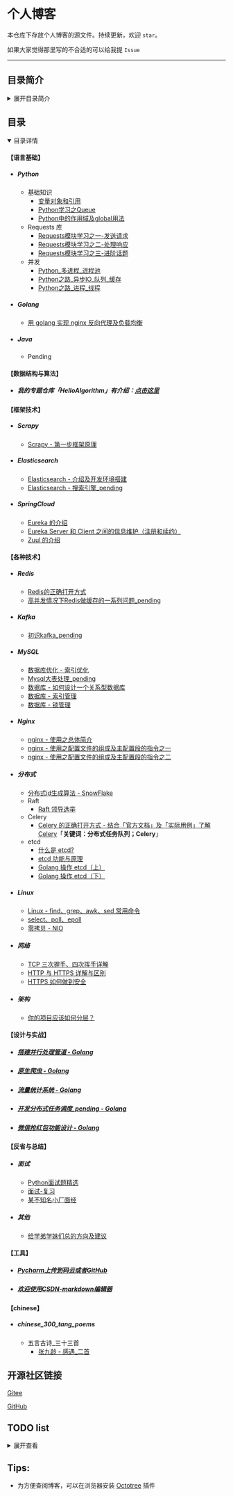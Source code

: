 # 个人博客

本仓库下存放个人博客的源文件。持续更新，欢迎 `star`。

如果大家觉得那里写的不合适的可以给我提 `Issue`

---

## 目录简介

<details>
<summary>展开目录简介</summary>

- [语言基础](#语言基础)
    - [Python](#python)
    - [Golang](#golang)
    - [Java](#java)

- [数据结构与算法](#数据结构与算法)
    - [我的专题仓库](#我的专题仓库helloalgorithm有介绍点击这里)

- [框架技术](#框架技术)
    - [Scrapy](#scrapy)
    - [Elasticsearch](#elasticsearch)
    - [SpringCloud](#springcloud)
    
- [各种技术](#各种技术)
    - [Redis](#redis)
    - [Kafka](#kafka)
    - [MySQL](#mysql)
    - [Nginx](#nginx)
    - [分布式](#分布式)
    - [Linux](#linux)
    - [网络](#网络)

- [设计与实战](#设计与实战)
    - [搭建并行处理管道 - Golang](#搭建并行处理管道---golang)
    - [原生爬虫 - Golang](#原生爬虫---golang)
    - [流量统计系统 - Golang](#流量统计系统---golang)
    - [开发分布式任务调度 - Golang](#开发分布式任务调度_pending---golang)

- [反省与总结](#反省与总结)
    - [面试](#面试)
    - [其他](#其他)

- [工具](#工具)
    - [Pycharm上传到码云或者GitHub](#pycharm上传到码云或者github)
    - [欢迎使用CSDN-markdown编辑器](#欢迎使用csdn-markdown编辑器)

- [chinese](#chinese)
    - [chinese_300_tang_poems](#chinese_300_tang_poems)

</details>


## 目录

<details open>
<summary>目录详情</summary>

#### 【语言基础】

- ##### Python
    - 基础知识
        - [变量对象和引用](./basic/python/basic/变量对象和引用.md)
        - [Python学习之Queue](./basic/python/basic/Python学习之Queue.md)
        - [Python中的作用域及global用法](./basic/python/basic/Python中的作用域及global用法.md)
    - Requests 库
        - [Requests模块学习之一-发送请求](./basic/python/requests/Python学习之Requests模块学习之一-发送请求.md)
        - [Requests模块学习之二-处理响应](./basic/python/requests/Python学习之Requests模块学习之二-处理响应.md)
        - [Requests模块学习之三-进阶话题](./basic/python/requests/Python学习之Requests模块学习之三-进阶话题.md)
    - 并发
        - [Python_多进程_进程池](./basic/python/concurrency/Python_多进程_进程池.md)
        - [Python之路_异步IO_队列_缓存](./basic/python/concurrency/Python_多进程_进程池.md)
        - [Python之路_进程_线程](./basic/python/concurrency/Python_多进程_进程池.md)

- ##### Golang
    - [用 golang 实现 nginx 反向代理及负载均衡](./basic/golang/用go实现nginx反向代理及负载均衡.md)
    
- ##### Java
    - Pending

#### 【数据结构与算法】

- ##### 我的专题仓库「HelloAlgorithm」有介绍：[点击这里](https://github.com/hackfengJam/HelloAlgorithm)

#### 【框架技术】

- ##### Scrapy
    - [Scrapy - 第一步框架原理](./framework/scrapy/第一步Scrapy框架原理.md)
- ##### Elasticsearch
    - [Elasticsearch - 介绍及开发环境搭建](./framework/elasticsearch/Elasticsearch环境搭建.md)
    - [Elasticsearch - 搜索引擎_pending](./framework/elasticsearch/搜索引擎_Elasticsearch_pending.md)
- ##### SpringCloud
    - [Eureka 的介绍](tech/springcloud/Eureka介绍.md)
    - [Eureka Server 和 Client 之间的信息维护（注册和续约）](tech/springcloud/Eureka_Server_和_Client_之间的信息维护（注册和续约）.md)
    - [Zuul 的介绍](tech/springcloud/Zuul介绍.md)

#### 【各种技术】

- ##### Redis
    - [Redis的正确打开方式](tech/redis/Redis的正确打开方式.md)
    - [高并发情况下Redis做缓存的一系列问题_pending](tech/redis/高并发情况下Redis做缓存的一系列问题_pending.md)
- ##### Kafka
    - [初识kafka_pending](tech/kafka/初识kafka_pending.md)
- ##### MySQL
    - [数据库优化 - 索引优化](tech/mysql/数据库优化——索引优化.md)
    - [Mysql大表处理_pending](tech/mysql/Mysql大表处理_pending.md)
    - [数据库 - 如何设计一个关系型数据库](tech/mysql/数据库——1_数据库架构.md)
    - [数据库 - 索引管理](tech/mysql/数据库——2_索引管理.md)
    - [数据库 - 锁管理](tech/mysql/数据库——3_锁管理.md)
- ##### Nginx
    - [nginx - 使用之总体简介](tech/nginx/nginx使用之总体简介.md)
    - [nginx - 使用之配置文件的组成及主配置段的指令之一](tech/nginx/nginx使用之配置文件的组成及主配置段的指令之一.md)
    - [nginx - 使用之配置文件的组成及主配置段的指令之二](tech/nginx/nginx使用之配置文件的组成及主配置段的指令之二.md)
- ##### 分布式
    - [分布式id生成算法 - SnowFlake](tech/distributed/algo/分布式id生成算法SnowFlake.md)
    - Raft
        - [Raft 领导选举](tech/distributed/raft/raft_leader_election.md)
    - Celery
        - [Celery 的正确打开方式 - 结合「官方文档」及「实际用例」了解 Celery](tech/distributed/celery/celery_opens_correct_way.md)「**关键词：分布式任务队列；Celery**」
    - etcd
        - [什么是 etcd?](tech/distributed/etcd/etcd_study_1_what_is_etcd.md)
        - [etcd 功能与原理](tech/distributed/etcd/etcd_function_and_principle.md)
        - [Golang 操作 etcd（上）](tech/distributed/etcd/etcd_usage_golang_1.md)
        - [Golang 操作 etcd（下）](tech/distributed/etcd/etcd_usage_golang_2.md)
- ##### Linux
    - [Linux - find、grep、awk、sed 常用命令](./tech/linux/Linux.md)
    - [select、poll、epoll](./tech/linux/select_poll_epoll.md)
    - [零拷贝 - NIO](./tech/linux/零拷贝_NIO.md)
- ##### 网络
    - [TCP 三次握手、四次挥手详解](./tech/network/tcp.md)
    - [HTTP 与 HTTPS 详解与区别](./tech/network/http与https.md)
    - [HTTPS 如何做到安全](./tech/network/https.md)
- ##### 架构
    - [你的项目应该如何分层？](./tech/architecture/how_should_your_project_be_stratified.md)

#### 【设计与实战】

- ##### [搭建并行处理管道 - Golang](./design/golang_pipeline/golang_pipeline.md)
- ##### [原生爬虫 - Golang](./design/golang_crawler/golang_crawler.md)
- ##### [流量统计系统 - Golang](./design/golang_analysis/golang_analysis.md)
- ##### [开发分布式任务调度_pending - Golang](./design/golang_crontab/golang_crontab.md)
- ##### [微信抢红包功能设计 - Golang](./design/red_envelope/red_envelope.md)

    
#### 【反省与总结】

- ##### 面试
    - [Python面试题精选](./reflection_and_summary/interview/Python面试题精选.md)
    - [面试-复习](./reflection_and_summary/interview/面试-复习.md)
    - [某不知名小厂面经](./reflection_and_summary/interview/某不知名小厂面经.md)
- ##### 其他    
    - [给学弟学妹们总的方向及建议](./reflection_and_summary/misc/给学弟学妹们总的方向及建议.md)

#### 【工具】

- ##### [Pycharm上传到码云或者GitHub](./tools/Pycharm上传到码云或者GitHub.md)
- ##### [欢迎使用CSDN-markdown编辑器](./tools/欢迎使用CSDN-markdown编辑器.md)

#### 【chinese】

- ##### chinese_300_tang_poems
    - 五言古诗_三十三首
        - [张九龄 - 感遇_二首](./chinese/chinese_300_tang_poems/五言古诗_三十三首/张九龄/感遇_二首.md)

</details>


## 开源社区链接

[Gitee](https://gitee.com/hackfun)

[GitHub](https://github.com/hackfengJam)

## TODO list

<details>
<summary>展开查看</summary>

- 有个webhook接口：目前直接返回200，并调用异步任务系统。
  现在 有三个 HTTP 请求（1:create, 2:modify, 3:delete） 过来（三个请求时间间隔不一定，可能没有 2:modify），需要它们三个异步任务顺序执行。（给每一个请求 一个id，通过id hash发到执行的机器，执行机器分配线程执行是拿到 id 存在已分配的线程中 ）
  
- 初识 kafka 

- kafka 高级特性之消息事务

- Mysql大表处理

- 高并发情况下 Redis 做缓存的一系列问题

- 数据库如何建索引，如何分库分表

- LRU 的实现，原理、数据结果和过程结果

- QPS 限流 （缓存，滑动窗口？）

- 标签 推荐算法实现

- HTTPS 如何做到安全

- 根据二叉树前序遍历生成 AVL 树

- Redis 主从同步和持久化方式

- Redis 高可用方案

- Redis 缓存集中过期如何处理

- Redis 的集群有哪些

- 用 redis 做限流

- 统计大量访问日志（分几百M 和 几百G的场景）；得出访问次数最多的前 K 个人 （单台机器实现）

- 8G 文件 1G 内存，查找重复的数字

- 对称性加密跟非对称性加密的比较、使用场景

- RSA 加密算法

- 搜索引擎倒排原理及实现方式

- XSS 和 CSRF

- ctrl+c 后操作系统做了什么

- T级别大日志文件，如何找出一段时间内日志

- 求无向无环图的直径

- python GIL 以及为什么有GIL，还需要 threading 

- 自增ID 与 uuid 的优劣

- B、B+、跳跃表 区别 时间复杂度

- java fail-fast 机制

- Mac 地址如果被改会怎么样

- 路由寻址过程做了哪些事

- HTTP 1.1、2 特性

- HTTP 里面的各种攻击及应对策略

- 如何信任 CA

- 分布式事务，两阶段提交协议，失败重试补偿

- 在微服务架构中，如何能保证接口的可靠性。（幂等性校验？安全角度？）

- 程序设计
    - Golang 开发分布式任务调度
    
    - 微信抢红包功能设计
    
    - 推送的频率控制
    
    - 抖音评论列表的设计及缓存实现
    
    - 假设是一个抽奖的游戏，不同的人是有不同的概率倍数，是一个整数，例如：1、3、5...。输入100万人，要求抽奖抽出2万个人；
    并假设每个人都有一个唯一id，写一个函数做下抽奖，输入和输出的数据结构自己设计
    
    - 设计群消息已读功能
    
    - HTTP 301 实现原理，设计一个短链服务
    
    - 给一个亿级用户登录登出时间戳日志，统计用户在线量峰值及持续时间，代码实现
    
    - 消息队列如何保证可靠
    
    - 设计秒杀系统要求保证公平
    
    - 如何限制每分钟每个手机号短信发送数
    
    - 发短信业务，1分钟内一个号一个业务 1000 条
    
    - 多人联机贪吃蛇设计
    
    - 链表逆序，设计一个王者的组队系统
    
    - 头条文章向用户推送避免重复推送问题
    
    - 如何实现音乐随机播放
    
    - 系统设计：微信扫码登录
    
    - 微博的热门评论，在分页到很深的时候，如何进行优化
    
    - 一个分布式不安全的文件系统，如何保证每次只有一个请求进行读写

</details>

## Tips:

- 为方便查阅博客，可以在浏览器安装 [Octotree](https://github.com/buunguyen/octotree) 插件
